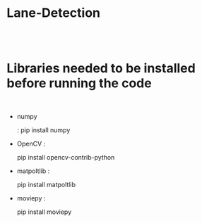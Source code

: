 # Lane-Detection
</br>
</br>
<h1>Libraries needed to be installed before running the code</h1>
</br>
<ul style="font-family: verdana font-size: 12 px;">
  <li><p style="font-family: verdana font-size: 12 px color: red;">numpy</p> : pip install numpy</li>
  <li><p style="font-family: verdana font-size: 12 px color: red;">OpenCV :</p> pip install opencv-contrib-python</li>
  <li><p style="font-family: verdana font-size: 12 px color: red;">matpoltlib :</p> pip install matpoltlib</li>
  <li><p style="font-family: verdana font-size: 12 px color: red;">moviepy :</p> pip install moviepy</li>
</ul>

